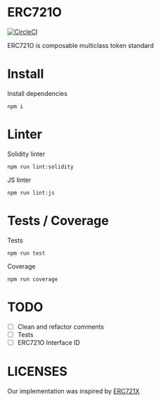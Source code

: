 # ERC721O
[![CircleCI](https://circleci.com/gh/OpiumProtocol/erc721o.svg?style=svg)](https://circleci.com/gh/OpiumProtocol/erc721o)

ERC721O is composable multiclass token standard

# Install

Install dependencies

```
npm i
```

# Linter

Solidity linter 

```
npm run lint:solidity
```

JS linter

```
npm run lint:js
```

# Tests / Coverage

Tests

```
npm run test
```

Coverage

```
npm run coverage
```

# TODO

- [ ] Clean and refactor comments
- [ ] Tests
- [ ] ERC721O Interface ID

# LICENSES

Our implementation was inspired by [ERC721X](https://github.com/loomnetwork/erc721x)
